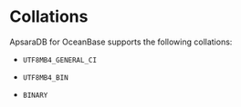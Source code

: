 Collations 
===============================



ApsaraDB for OceanBase supports the following collations:

* `UTF8MB4_GENERAL_CI`




<!-- -->

* `UTF8MB4_BIN`




<!-- -->

* `BINARY`



